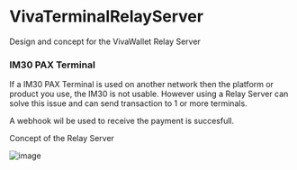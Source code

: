 # VivaTerminalRelayServer
Design and concept for the VivaWallet Relay Server

### IM30 PAX Terminal

If a IM30 PAX Terminal is used on another network then the platform or product you use, the IM30 is not usable. However using a Relay Server can solve this issue and can send transaction to 1 or more terminals.

A webhook wil be used to receive the payment is succesfull.

Concept of the Relay Server

![image](https://user-images.githubusercontent.com/96020208/215439208-b9639f2a-6b37-429e-828b-0ba1ccb6808b.png)
